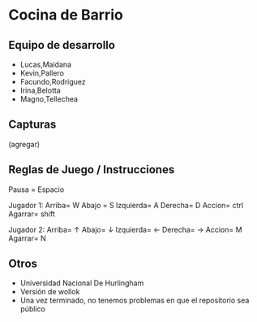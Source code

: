 # Cocina de Barrio 

## Equipo de desarrollo

- Lucas,Maidana
- Kevin,Pallero
- Facundo,Rodriguez
- Irina,Belotta
- Magno,Tellechea

## Capturas

(agregar)

## Reglas de Juego / Instrucciones
Pausa = Espacio

Jugador 1: 
Arriba= W
Abajo = S
Izquierda= A
Derecha= D
Accion= ctrl
Agarrar= shift

Jugador 2:
Arriba= ↑
Abajo= ↓
Izquierda= ←
Derecha= →
Accion= M
Agarrar= N




## Otros

- Universidad Nacional De Hurlingham
- Versión de wollok
- Una vez terminado, no tenemos problemas en que el repositorio sea público  
